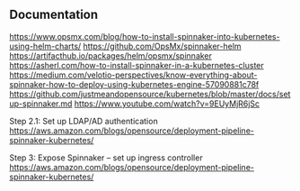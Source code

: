 ## Documentation
https://www.opsmx.com/blog/how-to-install-spinnaker-into-kubernetes-using-helm-charts/
https://github.com/OpsMx/spinnaker-helm
https://artifacthub.io/packages/helm/opsmx/spinnaker
https://asherl.com/how-to-install-spinnaker-in-a-kubernetes-cluster
https://medium.com/velotio-perspectives/know-everything-about-spinnaker-how-to-deploy-using-kubernetes-engine-57090881c78f
https://github.com/justmeandopensource/kubernetes/blob/master/docs/setup-spinnaker.md
https://www.youtube.com/watch?v=9EUyMjR6jSc


Step 2.1: Set up LDAP/AD authentication
https://aws.amazon.com/blogs/opensource/deployment-pipeline-spinnaker-kubernetes/

Step 3: Expose Spinnaker – set up ingress controller
https://aws.amazon.com/blogs/opensource/deployment-pipeline-spinnaker-kubernetes/
